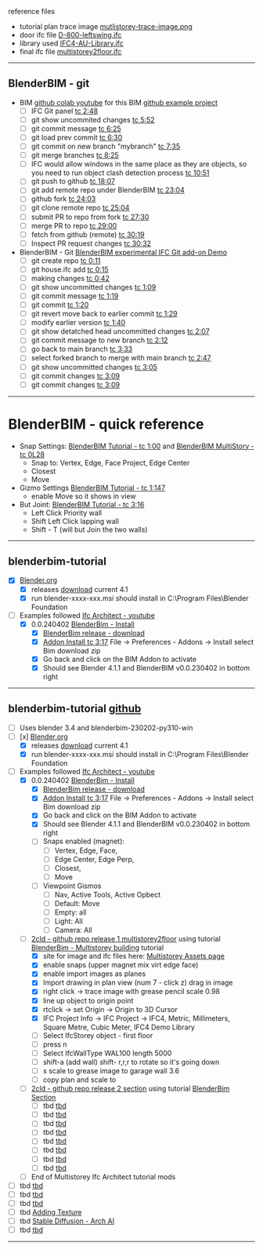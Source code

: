 reference files


- tutorial plan trace image [mutlistorey-trace-image.png](./mutlistorey-trace-image.png)
- door ifc file [D-800-leftswing.ifc](./D-800-leftswing.ifc)
- library used [IFC4-AU-Library.ifc](.IFC4-AU-Library.ifc)
- final ifc file [multistorey2floor.ifc](./multistorey2floor.ifc)

---

## BlenderBIM - git
- BIM [github colab youtube](https://www.youtube.com/watch?v=cJZhSCSSWdA) for this BIM [github example project](https://github.com/brunopostle/ifc-demo)
	- [ ] IFC Git panel [tc 2:48](https://youtu.be/cJZhSCSSWdA?t=168)
	- [ ] git show uncommited changes [tc 5:52](https://youtu.be/cJZhSCSSWdA?t=352)
	- [ ] git commit message [tc 6:25](https://youtu.be/cJZhSCSSWdA?t=385)
	- [ ] git load prev commit [tc 6:30](https://youtu.be/cJZhSCSSWdA?t=390)
	- [ ] git commit on new branch "mybranch" [tc 7:35](https://youtu.be/cJZhSCSSWdA?t=455)
	- [ ] git merge branches [tc 8:25](https://youtu.be/cJZhSCSSWdA?t=515)
	- [ ] IFC would allow windows in the same place as they are objects, so you need to run object clash detection process [tc 10:51](https://youtu.be/cJZhSCSSWdA?t=651)
	- [ ] git push to github [tc 18:07](https://youtu.be/cJZhSCSSWdA?t=1087)
	- [ ] git add remote repo under BlenderBIM [tc 23:04](https://youtu.be/cJZhSCSSWdA?t=1384)
	- [ ] github fork [tc 24:03](https://youtu.be/cJZhSCSSWdA?t=1443)
	- [ ] git clone remote repo [tc 25:04](https://youtu.be/cJZhSCSSWdA?t=1504)
	- [ ] submit PR to repo from fork [tc 27:30](https://youtu.be/cJZhSCSSWdA?t=1650)
	- [ ] merge PR to repo [tc 29:00](https://youtu.be/cJZhSCSSWdA?t=1740)
	- [ ] fetch from github (remote) [tc 30:19](https://youtu.be/cJZhSCSSWdA?t=1819)
	- [ ] Inspect PR request changes [tc 30:32](https://youtu.be/cJZhSCSSWdA?t=1832)
- BlenderBIM - Git [BlenderBIM experimental IFC Git add-on Demo](https://www.youtube.com/watch?v=-Y5-LR4oik8)
	- [ ] git create repo [tc 0:11](https://youtu.be/-Y5-LR4oik8?t=11)
	- [ ] git house.ifc add [tc 0:15](https://youtu.be/-Y5-LR4oik8?t=15)
	- [ ] making changes [tc 0:42](https://youtu.be/-Y5-LR4oik8?t=42)
	- [ ] git show uncommitted changes [tc 1:09](https://youtu.be/-Y5-LR4oik8?t=69)
	- [ ] git commit message [tc 1:19](https://youtu.be/-Y5-LR4oik8?t=79)
	- [ ] git commit [tc 1:20](https://youtu.be/-Y5-LR4oik8?t=80)
	- [ ] git revert move back to earlier commit [tc 1:29](https://youtu.be/-Y5-LR4oik8?t=89)
	- [ ] modify earlier version [tc 1:40](https://youtu.be/-Y5-LR4oik8?t=100)
	- [ ] git show detatched head uncommitted changes [tc 2:07](https://youtu.be/-Y5-LR4oik8?t=127)
	- [ ] git commit message to new branch [tc 2:12](https://youtu.be/-Y5-LR4oik8?t=132)
	- [ ] go back to main branch [tc 3:33](https://youtu.be/-Y5-LR4oik8?t=153)
	- [ ] select forked branch to merge with main branch [tc 2:47](https://youtu.be/-Y5-LR4oik8?t=167)
	- [ ] git show uncommitted changes [tc 3:05](https://youtu.be/-Y5-LR4oik8?t=185)
	- [ ] git commit changes [tc 3:09](https://youtu.be/-Y5-LR4oik8?t=189)
	- [ ] git commit changes [tc 3:09](https://youtu.be/-Y5-LR4oik8?t=189)

---
# BlenderBIM - quick reference

- Snap Settings: [BlenderBIM Tutorial - tc 1:00](https://youtu.be/kF2k_VW-yrQ?t=60) and  [BlenderBIM MultiStory - tc 0L28](https://youtu.be/ewvlodE1Nxg?t=28)
	- Snap to: Vertex, Edge, Face Project, Edge Center
	- Closest
	- Move
- Gizmo Settings  [BlenderBIM Tutorial - tc 1:147](https://youtu.be/kF2k_VW-yrQ?t=74)
	- enable Move so it shows in view
- But Joint: [BlenderBIM Tutorial - tc 3:16](https://youtu.be/kF2k_VW-yrQ?t=196)
	- Left Click Priority wall
	- Shift Left Click lapping wall
	- Shift - T (will but Join the two walls)

---


## blenderbim-tutorial

- [x] [Blender.org](https://www.blender.org/) 
	- [x] releases [download](https://download.blender.org/release/) current 4.1
	- [x] run blender-xxxx-xxx.msi should install in C:\Program Files\Blender Foundation
- [ ] Examples followed [Ifc Architect - youtube](https://www.youtube.com/@IfcArchitect/videos)
	- [x] 0.0.240402 [BlenderBim - Install](https://www.youtube.com/watch?v=I-937k6fvKk)
		- [x] [BlenderBim release - download](https://github.com/IfcOpenShell/IfcOpenShell/releases)
		- [x] [Addon Install tc 3:17](https://youtu.be/I-937k6fvKk?t=197) File -> Preferences - Addons -> Install select Bim download zip
		- [x] Go back and click on the BIM Addon to activate
		- [x] Should see Blender 4.1.1 and BlenderBIM v0.0.230402 in bottom right
---
## blenderbim-tutorial [github](https://github.com/2cld/blenderbim-tutorial)
- [ ] Uses blender 3.4 and blenderbim-230202-py310-win
- [ ] [x] [Blender.org](https://www.blender.org/) 
	- [x] releases [download](https://download.blender.org/release/) current 4.1
	- [x] run blender-xxxx-xxx.msi should install in C:\Program Files\Blender Foundation
- [ ] Examples followed [Ifc Architect - youtube](https://www.youtube.com/@IfcArchitect/videos)
	- [x] 0.0.240402 [BlenderBim - Install](https://www.youtube.com/watch?v=I-937k6fvKk)
		- [x] [BlenderBim release - download](https://github.com/IfcOpenShell/IfcOpenShell/releases)
		- [x] [Addon Install tc 3:17](https://youtu.be/I-937k6fvKk?t=197) File -> Preferences - Addons -> Install select Bim download zip
		- [x] Go back and click on the BIM Addon to activate
		- [x] Should see Blender 4.1.1 and BlenderBIM v0.0.230402 in bottom right
		- [ ] Snaps enabled (magnet): 
			- [ ] Vertex, Edge, Face, 
			- [ ] Edge Center, Edge Perp, 
			- [ ] Closest, 
			- [ ] Move
		- [ ] Viewpoint Gismos
			- [ ] Nav, Active Tools, Active Opbect
			- [ ] Default: Move
			- [ ] Empty: all
			- [ ] Light: All
			- [ ] Camera: All
	- [ ] [2cld - github repo release 1 multistorey2floor](https://github.com/2cld/blenderbim-tutorial) using tutorial [BlenderBim - Multistorey building](https://www.youtube.com/watch?v=ewvlodE1Nxg) tutorial
		- [x] site for image and ifc files here: [Multistorey Assets page](https://community.osarch.org/discussion/1344/blenderbim-beginner-tutorial-multistorey-building-in-40mins/p1?new=1)
		- [x] enable snaps (upper magnet mix virt edge face)
		- [x] enable import images as planes
		- [x] Import drawing in plan view (num 7 - click z) drag in image
		- [x] right click -> trace image with grease pencil scale 0.98
		- [x] line up object to origin point
		- [x] rtclick -> set Origin -> Origin to 3D Cursor
		- [x] IFC Project Info -> IFC Project -> IFC4, Metric, Millimeters, Square Metre, Cubic Meter, IFC4 Demo Library
		- [ ] Select IfcStorey object - first floor
		- [ ] press n
		- [ ] Select IfcWallType WAL100 length 5000
		- [ ] shift-a (add wall) shift- r,r,r to rotate so it's going down
		- [ ] s scale to grease image to garage wall 3.6
		- [ ] copy plan and scale to 
	- [ ]   [2cld - github repo release 2 section](https://github.com/2cld/blenderbim-tutorial) using  tutorial [BlenderBim Section](https://www.youtube.com/watch?v=ClS-6taDO1M)
		- [ ]   tbd [tbd](tbd)
		- [ ]   tbd [tbd](tbd)
		- [ ]   tbd [tbd](tbd)
		- [ ]   tbd [tbd](tbd)
		- [ ]   tbd [tbd](tbd)
		- [ ]   tbd [tbd](tbd)
		- [ ]   tbd [tbd](tbd)
		- [ ]   tbd [tbd](tbd)
	- [ ]   End of Multistorey Ifc Architect tutorial mods
- [ ] tbd [tbd](tbd)
- [ ] tbd [tbd](tbd)
- [ ] tbd [tbd](tbd)
- [ ] tbd [Adding Texture](https://youtu.be/ZyRzAX4x-FQ?t=2932)
- [ ] tbd [Stable Diffusion - Arch AI](https://youtu.be/ZyRzAX4x-FQ?t=4568)
- [ ] tbd [tbd](tbd)
---
